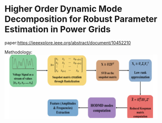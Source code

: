 # Higher Order Dynamic Mode Decomposition for Robust Parameter Estimation in Power Grids

paper:https://ieeexplore.ieee.org/abstract/document/10452210

Methodology:
![Alt Text](https://github.com/hemaradhika-reddy/HODMD/blob/main/methodology.png)

